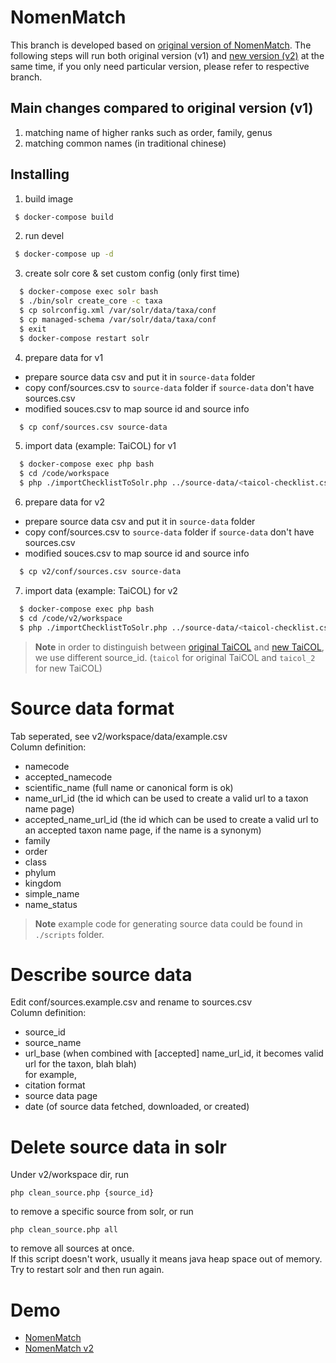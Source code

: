 # NomenMatch
  
This branch is developed based on [original version of NomenMatch](https://github.com/TaiBIF/NomenMatch/tree/master). The following steps will run both original version (v1) and [new version (v2)](https://github.com/TaiBIF/NomenMatch/tree/v2) at the same time, if you only need particular version, please refer to respective branch.

## Main changes compared to original version (v1)

1. matching name of higher ranks such as order, family, genus
2. matching common names (in traditional chinese) 

## Installing

1) build image

```bash
 $ docker-compose build
```

2) run devel

```bash
 $ docker-compose up -d
```

3) create solr core & set custom config (only first time)

```bash
  $ docker-compose exec solr bash
  $ ./bin/solr create_core -c taxa
  $ cp solrconfig.xml /var/solr/data/taxa/conf
  $ cp managed-schema /var/solr/data/taxa/conf
  $ exit
  $ docker-compose restart solr
```

4) prepare data for v1

- prepare source data csv and put it in `source-data` folder 
- copy conf/sources.csv to `source-data` folder if `source-data` don't have sources.csv
- modified souces.csv to map source id and source info

```bash
  $ cp conf/sources.csv source-data 
```

5) import data (example: TaiCOL) for v1

```bash
  $ docker-compose exec php bash
  $ cd /code/workspace
  $ php ./importChecklistToSolr.php ../source-data/<taicol-checklist.csv> taicol
```


6) prepare data for v2

- prepare source data csv and put it in `source-data` folder 
- copy conf/sources.csv to `source-data` folder if `source-data` don't have sources.csv
- modified souces.csv to map source id and source info

```bash
  $ cp v2/conf/sources.csv source-data 
```

7) import data (example: TaiCOL) for v2

```bash
  $ docker-compose exec php bash
  $ cd /code/v2/workspace
  $ php ./importChecklistToSolr.php ../source-data/<taicol-checklist.csv> taicol_2
```

> **Note**
> in order to distinguish between [original TaiCOL](https://taibnet.sinica.edu.tw/) and [new TaiCOL](taicol.tw), we use different source_id. (`taicol` for original TaiCOL and `taicol_2` for new TaiCOL)

# Source data format

Tab seperated, see v2/workspace/data/example.csv  
Column definition:
- namecode
- accepted_namecode
- scientific_name (full name or canonical form is ok)
- name_url_id (the id which can be used to create a valid url to a taxon name page)
- accepted_name_url_id (the id which can be used to create a valid url to an accepted taxon name page, if the name is a synonym)
- family
- order
- class
- phylum
- kingdom
- simple_name
- name_status

> **Note**
> example code for generating source data could be found in `./scripts` folder.

# Describe source data

Edit conf/sources.example.csv and rename to sources.csv  
Column definition:  
- source_id
- source_name
- url_base (when combined with [accepted] name_url_id, it becomes valid url for the taxon, blah blah)  
for example,
- citation format
- source data page
- date (of source data fetched, downloaded, or created)

# Delete source data in solr

Under v2/workspace dir, run  
```
php clean_source.php {source_id}
```  
to remove a specific source from solr, or run  
```
php clean_source.php all
```
to remove all sources at once.  
If this script doesn't work, usually it means java heap space out of memory. Try to restart solr and then run again.  

# Demo
- [NomenMatch](http://match.taibif.tw)
- [NomenMatch v2](http://match.taibif.tw/v2/index.html)
